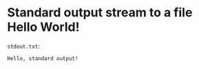 # Standard output stream to a file Hello World!

`stdout.txt`:

```stdout
Hello, standard output!
```
